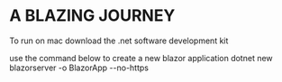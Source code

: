 # A BLAZING JOURNEY
To run on mac download the .net software development kit

use the command below to create a new blazor application
dotnet new blazorserver -o BlazorApp --no-https

